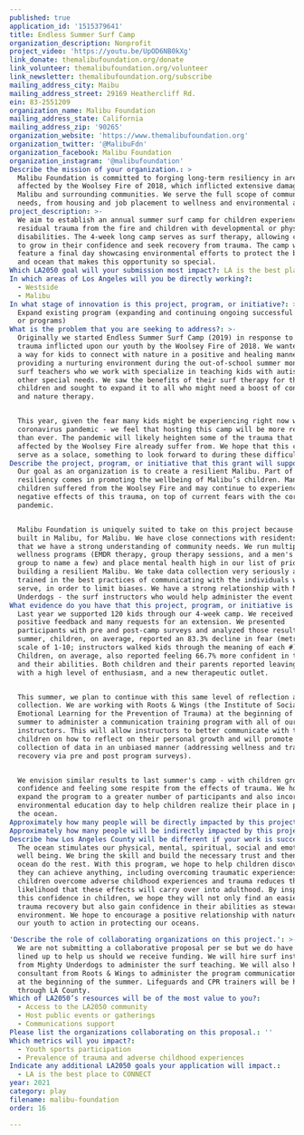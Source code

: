 ```yaml
---
published: true
application_id: '1515379641'
title: Endless Summer Surf Camp
organization_description: Nonprofit
project_video: 'https://youtu.be/UpOD6NB0kXg'
link_donate: themalibufoundation.org/donate
link_volunteer: themalibufoundation.org/volunteer
link_newsletter: themalibufoundation.org/subscribe
mailing_address_city: Maibu
mailing_address_street: 29169 Heathercliff Rd.
ein: 83-2551209
organization_name: Malibu Foundation
mailing_address_state: California
mailing_address_zip: '90265'
organization_website: 'https://www.themalibufoundation.org'
organization_twitter: '@MalibuFdn'
organization_facebook: Malibu Foundation
organization_instagram: '@malibufoundation'
Describe the mission of your organization.: >
  Malibu Foundation is committed to forging long-term resiliency in areas
  affected by the Woolsey Fire of 2018, which inflicted extensive damage on
  Malibu and surrounding communities. We serve the full scope of communities’
  needs, from housing and job placement to wellness and environmental advocacy.
project_description: >-
  We aim to establish an annual summer surf camp for children experiencing
  residual trauma from the fire and children with developmental or physical
  disabilities. The 4-week long camp serves as surf therapy, allowing children
  to grow in their confidence and seek recovery from trauma. The camp will
  feature a final day showcasing environmental efforts to protect the beaches
  and ocean that makes this opportunity so special. 
Which LA2050 goal will your submission most impact?: LA is the best place to PLAY
In which areas of Los Angeles will you be directly working?:
  - Westside
  - Malibu
In what stage of innovation is this project, program, or initiative?: >-
  Expand existing program (expanding and continuing ongoing successful projects
  or programs)
What is the problem that you are seeking to address?: >-
  Originally we started Endless Summer Surf Camp (2019) in response to the
  trauma inflicted upon our youth by the Woolsey Fire of 2018. We wanted to find
  a way for kids to connect with nature in a positive and healing manner, while
  providing a nurturing environment during the out-of-school summer months. The
  surf teachers who we work with specialize in teaching kids with autism and
  other special needs. We saw the benefits of their surf therapy for these
  children and sought to expand it to all who might need a boost of confidence
  and nature therapy. 


  This year, given the fear many kids might be experiencing right now with the
  coronavirus pandemic - we feel that hosting this camp will be more relevant
  than ever. The pandemic will likely heighten some of the trauma that children
  affected by the Woolsey Fire already suffer from. We hope that this camp will
  serve as a solace, something to look forward to during these difficult times. 
Describe the project, program, or initiative that this grant will support to address the problem identified.: >-
  Our goal as an organization is to create a resilient Malibu. Part of this
  resiliency comes in promoting the wellbeing of Malibu’s children. Many
  children suffered from the Woolsey Fire and may continue to experience the
  negative effects of this trauma, on top of current fears with the coronavirus
  pandemic.


  Malibu Foundation is uniquely suited to take on this project because we were
  built in Malibu, for Malibu. We have close connections with residents and feel
  that we have a strong understanding of community needs. We run multiple
  wellness programs (EMDR therapy, group therapy sessions, and a men's support
  group to name a few) and place mental health high in our list of priorities in
  building a resilient Malibu. We take data collection very seriously and are
  trained in the best practices of communicating with the individuals who we
  serve, in order to limit biases. We have a strong relationship with Mighty
  Underdogs - the surf instructors who would help administer the event. 
What evidence do you have that this project, program, or initiative is or will be successful, and how will you define and measure success?: >
  Last year we supported 120 kids through our 4-week camp. We received 100%
  positive feedback and many requests for an extension. We presented
  participants with pre and post-camp surveys and analyzed those results. Last
  summer, children, on average, reported an 83.3% decline in fear (metric on a
  scale of 1-10; instructors walked kids through the meaning of each #).
  Children, on average, also reported feeling 66.7% more confident in themselves
  and their abilities. Both children and their parents reported leaving the camp
  with a high level of enthusiasm, and a new therapeutic outlet.


  This summer, we plan to continue with this same level of reflection and data
  collection. We are working with Roots & Wings (the Institute of Social &
  Emotional Learning for the Prevention of Trauma) at the beginning of the
  summer to administer a communication training program with all of our
  instructors. This will allow instructors to better communicate with the
  children on how to reflect on their personal growth and will promote
  collection of data in an unbiased manner (addressing wellness and trauma
  recovery via pre and post program surveys). 


  We envision similar results to last summer's camp - with children growing in
  confidence and feeling some respite from the effects of trauma. We hope to
  expand the program to a greater number of participants and also incorporate an
  environmental education day to help children realize their place in protecting
  the ocean. 
Approximately how many people will be directly impacted by this project, program, or initiative?: '200'
Approximately how many people will be indirectly impacted by this project, program, or initiative?: '400'
Describe how Los Angeles County will be different if your work is successful.: >+
  The ocean stimulates our physical, mental, spiritual, social and emotional
  well being. We bring the skill and build the necessary trust and then let the
  ocean do the rest. With this program, we hope to help children discover that
  they can achieve anything, including overcoming traumatic experiences. Helping
  children overcome adverse childhood experiences and trauma reduces the
  likelihood that these effects will carry over into adulthood. By inspiring
  this confidence in children, we hope they will not only find an easier road to
  trauma recovery but also gain confidence in their abilities as stewards of the
  environment. We hope to encourage a positive relationship with nature and spur
  our youth to action in protecting our oceans. 

'Describe the role of collaborating organizations on this project.': >-
  We are not submitting a collaborative proposal per se but we do have partners
  lined up to help us should we receive funding. We will hire surf instructors
  from Mighty Underdogs to administer the surf teaching. We will also hire a
  consultant from Roots & Wings to administer the program communication training
  at the beginning of the summer. Lifeguards and CPR trainers will be hired
  through LA County.
Which of LA2050’s resources will be of the most value to you?:
  - Access to the LA2050 community
  - Host public events or gatherings
  - Communications support
Please list the organizations collaborating on this proposal.: ''
Which metrics will you impact?:
  - Youth sports participation
  - Prevalence of trauma and adverse childhood experiences
Indicate any additional LA2050 goals your application will impact.:
  - LA is the best place to CONNECT
year: 2021
category: play
filename: malibu-foundation
order: 16

---
```

